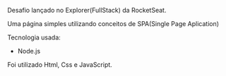 Desafio lançado no Explorer(FullStack) da RocketSeat.

Uma página simples utilizando conceitos de SPA(Single Page Aplication)

Tecnologia usada: 
- Node.js

Foi utilizado Html, Css e JavaScript.
